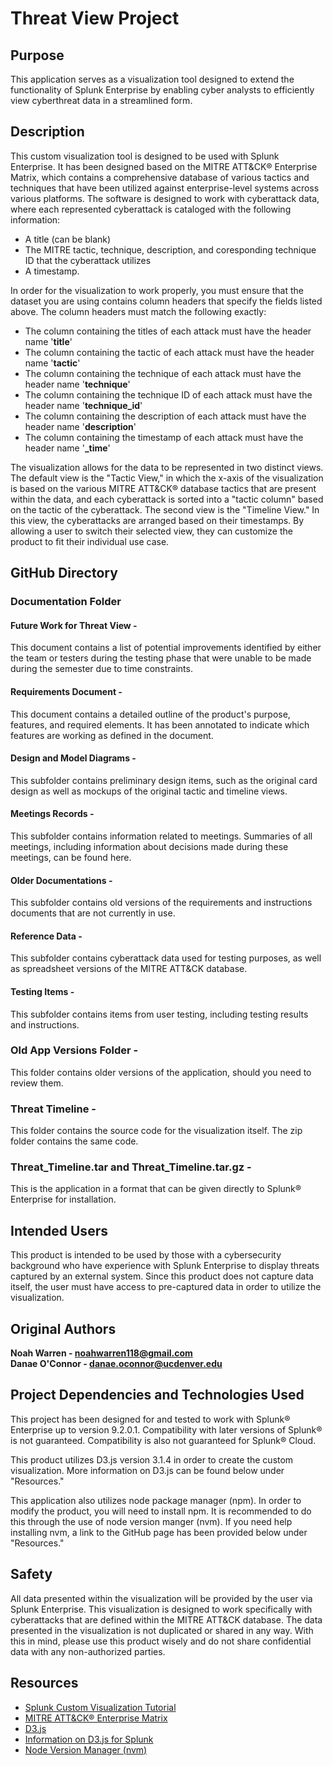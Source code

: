 # Threat View Project
## Purpose
This application serves as a visualization tool designed to extend the functionality of Splunk Enterprise by enabling cyber analysts to efficiently view cyberthreat data in a streamlined form.
## Description
This custom visualization tool is designed to be used with Splunk Enterprise. It has been designed based on the MITRE ATT&CK® Enterprise Matrix, which contains a comprehensive database of various tactics and techniques that have been utilized against enterprise-level systems across various platforms. The software is designed to work with cyberattack data, where each represented cyberattack is cataloged with the following information:  
* A title (can be blank)
* The MITRE tactic, technique, description, and coresponding technique ID that the cyberattack utilizes
* A timestamp.

In order for the visualization to work properly, you must ensure that the dataset you are using contains column headers that specify the fields listed above. The column headers must match the following exactly:
* The column containing the titles of each attack must have the header name '**title**'
* The column containing the tactic of each attack must have the header name '**tactic**'
* The column containing the technique of each attack must have the header name '**technique**'
* The column containing the technique ID of each attack must have the header name '**technique_id**'
* The column containing the description of each attack must have the header name '**description**'
* The column containing the timestamp of each attack must have the header name '**_time**'   

The visualization allows for the data to be represented in two distinct views. The default view is the "Tactic View," in which the x-axis of the visualization is based on the various MITRE ATT&CK® database tactics that are present within the data, and each cyberattack is sorted into a "tactic column" based on the tactic of the cyberattack. The second view is the "Timeline View." In this view, the cyberattacks are arranged based on their timestamps. By allowing a user to switch their selected view, they can customize the product to fit their individual use case.  

## GitHub Directory  
### **Documentation Folder**

#### **Future Work for Threat View -** 
This document contains a list of potential improvements identified by either the team or testers during the testing phase that were unable to be made during the semester due to time constraints.  

#### **Requirements Document -** 
This document contains a detailed outline of the product's purpose, features, and required elements. It has been annotated to indicate which features are working as defined in the document.  

#### **Design and Model Diagrams -** 
This subfolder contains preliminary design items, such as the original card design as well as mockups of the original tactic and timeline views.    

#### **Meetings Records -** 
This subfolder contains information related to meetings. Summaries of all meetings, including information about decisions made during these meetings, can be found here.  

#### **Older Documentations -** 
This subfolder contains old versions of the requirements and instructions documents that are not currently in use.  

#### **Reference Data -** 
This subfolder contains cyberattack data used for testing purposes, as well as spreadsheet versions of the MITRE ATT&CK database.  

#### **Testing Items -** 
This subfolder contains items from user testing, including testing results and instructions.


### **Old App Versions Folder -**
This folder contains older versions of the application, should you need to review them.  


### **Threat Timeline -** 
This folder contains the source code for the visualization itself. The zip folder contains the same code.

### **Threat_Timeline.tar and Threat_Timeline.tar.gz -**  
This is the application in a format that can be given directly to Splunk® Enterprise for installation.

## Intended Users  
This product is intended to be used by those with a cybersecurity background who have experience with Splunk Enterprise to display threats captured by an external system. Since this product does not capture data itself, the user must have access to pre-captured data in order to utilize the visualization.

## Original Authors
**Noah Warren - noahwarren118@gmail.com**  
**Danae O'Connor - danae.oconnor@ucdenver.edu**  
## Project Dependencies and Technologies Used    
This project has been designed for and tested to work with Splunk® Enterprise up to version 9.2.0.1. Compatibility with later versions of Splunk® is not guaranteed.
Compatibility is also not guaranteed for Splunk® Cloud.

This product utilizes D3.js version 3.1.4 in order to create the custom visualization. More information on D3.js can be found below under "Resources."

This application also utilizes node package manager (npm). In order to modify the product, you will need to install npm. It is recommended to do this through the use of node version manger (nvm). If you need help installing nvm, a link to the GitHub page has been provided below under "Resources."

## Safety  
All data presented within the visualization will be provided by the user via Splunk Enterprise. This visualization is designed to work specifically with cyberattacks that are defined within the MITRE ATT&CK database. The data presented in the visualization is not duplicated or shared in any way. With this in mind, please use this product wisely and do not share confidential data with any non-authorized parties.

## Resources
- [Splunk Custom Visualization Tutorial](https://docs.splunk.com/Documentation/SplunkCloud/9.1.2312/AdvancedDev/CustomVizTutorial)  
- [MITRE ATT&CK® Enterprise Matrix](https://attack.mitre.org/matrices/enterprise/)  
- [D3.js](https://d3js.org/)  
- [Information on D3.js for Splunk ](https://docs.splunk.com/Documentation/ContentPackApp/2.1.0/ReleaseNotes/D3)  
- [Node Version Manager (nvm)](https://github.com/nvm-sh/nvm)